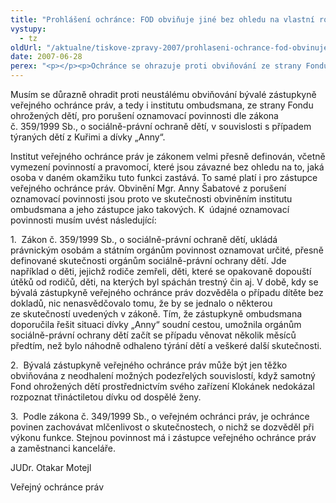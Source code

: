 ```yaml
---
title: "Prohlášení ochránce: FOD obviňuje jiné bez ohledu na vlastní roli v kuřimské kauze"
vystupy:
  - tz
oldUrl: "/aktualne/tiskove-zpravy-2007/prohlaseni-ochrance-fod-obvinuje-jine-bez-ohledu-na-vlastni-roli-v-kurimske-kauze"
date: 2007-06-28
perex: "<p></p><p>Ochránce se ohrazuje proti obviňování ze strany Fondu ohrožených dětí pro porušení oznamovací povinnosti v souvislosti s případem týraných dětí z Kuřimi.</p>"
---
```


<!-- imported from the old website -->

<p>Musím se důrazně ohradit proti neustálému obviňování bývalé zástupkyně veřejného ochránce práv, a tedy i institutu ombudsmana, ze strany Fondu ohrožených dětí, pro porušení oznamovací povinnosti dle zákona č. 359/1999 Sb., o sociálně-právní ochraně dětí, v souvislosti s případem týraných dětí z Kuřimi a dívky „Anny“. </p><p>Institut veřejného ochránce práv je zákonem velmi přesně definován, včetně vymezení povinností a pravomocí, které jsou závazné bez ohledu na to, jaká osoba v daném okamžiku tuto funkci zastává. To samé platí i pro zástupce veřejného ochránce práv. Obvinění Mgr. Anny Šabatové z porušení oznamovací povinnosti jsou proto ve skutečnosti obviněním institutu ombudsmana a jeho zástupce jako takových. K  údajné oznamovací povinnosti musím uvést následující:</p><p>1.  Zákon č. 359/1999 Sb., o sociálně-právní ochraně dětí, ukládá právnickým osobám a státním orgánům povinnost oznamovat určité, přesně definované skutečnosti orgánům sociálně-právní ochrany dětí. Jde například o děti, jejichž rodiče zemřeli, děti, které se opakovaně dopouští útěků od rodičů, děti, na kterých byl spáchán trestný čin aj. V době, kdy se bývalá zástupkyně veřejného ochránce práv dozvěděla o případu dítěte bez dokladů, nic nenasvědčovalo tomu, že by se jednalo o některou ze skutečností uvedených v zákoně. Tím, že zástupkyně ombudsmana doporučila řešit situaci dívky „Anny“ soudní cestou, umožnila orgánům sociálně-právní ochrany dětí začít se případu věnovat několik měsíců předtím, než bylo náhodně odhaleno týrání dětí a veškeré další skutečnosti.</p><p>2.  Bývalá zástupkyně veřejného ochránce práv může být jen těžko obviňována z neodhalení možných podezřelých souvislostí, když samotný Fond ohrožených dětí prostřednictvím svého zařízení Klokánek nedokázal rozpoznat třináctiletou dívku od dospělé ženy.</p><p>3.  Podle zákona č. 349/1999 Sb., o veřejném ochránci práv, je ochránce povinen zachovávat mlčenlivost o skutečnostech, o nichž se dozvěděl při výkonu funkce. Stejnou povinnost má i zástupce veřejného ochránce práv a zaměstnanci kanceláře.</p><p>JUDr. Otakar Motejl</p><p>Veřejný ochránce práv</p>
